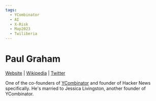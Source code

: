 ```yaml
---
tags:
  - YCombinator
  - AI
  - X-Risk
  - Map2023
  - Twiliberia
---
```

# Paul Graham

[Website]() | [Wikipedia](https://en.wikipedia.org/wiki/Paul_Graham_(programmer)) |  [Twitter]()

One of the co-founders of [YCombinator](../../Companies/YCombinator.md) and founder of Hacker News specifically. He's married to Jessica Livingston, another founder of YCombinator.



